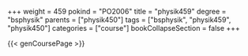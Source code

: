 +++
weight = 459
pokind = "PO2006"
title = "physik459"
degree = "bsphysik"
parents = ["physik450"]
tags = ["bsphysik", "physik459", "physik450"]
categories = ["course"]
bookCollapseSection = false
+++

{{< genCoursePage >}}

